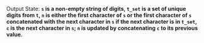 Output State: **`s` is a non-empty string of digits, `t_set` is a set of unique digits from `t`, `n` is either the first character of `s` or the first character of `s` concatenated with the next character in `s` if the next character is in `t_set`, `c` is the next character in `s`; `n` is updated by concatenating `c` to its previous value.**